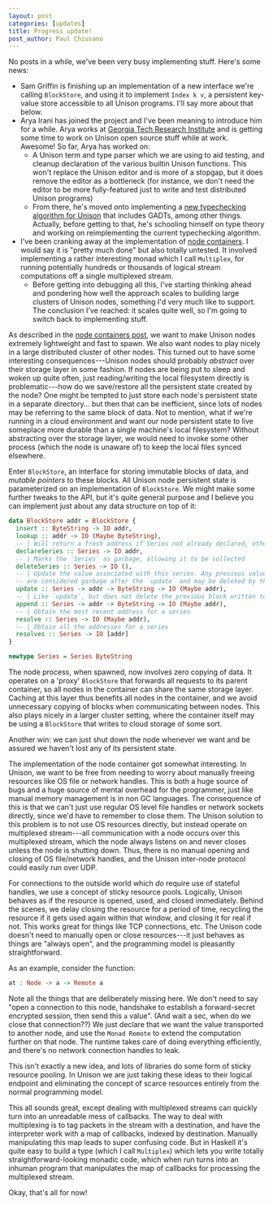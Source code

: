 ```yaml
---
layout: post
categories: [updates]
title: Progress update!
post_author: Paul Chiusano
---
```


No posts in a while, we've been very busy implementing stuff. Here's some news:

* Sam Griffin is finishing up an implementation of a new interface we're calling `BlockStore`, and using it to implement `Index k v`, a persistent key-value store accessible to all Unison programs. I'll say more about that below.
* Arya Irani has joined the project and I've been meaning to introduce him for a while. Arya works at [Georgia Tech Research Institute](http://www.gtri.gatech.edu/) and is getting some time to work on Unison open source stuff while at work. Awesome! So far, Arya has worked on:
  * A Unison term and type parser which we are using to aid testing, and cleanup declaration of the various builtin Unison functions. This won't replace the Unison editor and is more of a stopgap, but it does remove the editor as a bottleneck (for instance, we don't need the editor to be more fully-featured just to write and test distributed Unison programs)
  * From there, he's moved onto implementing a [new typechecking algorithm for Unison](http://semantic-domain.blogspot.com/2015/03/new-draft-sound-and-complete.html) that includes GADTs, among other things. Actually, before getting to that, he's schooling himself on type theory and working on reimplementing the current typechecking algorithm.
* I've been cranking away at the implementation of [node containers](/2016-06-17/node-containers.html#post-start). I would say it is "pretty much done" but also totally untested. It involved implementing a rather interesting monad which I call `Multiplex`, for running potentially hundreds or thousands of logical stream computations off a single multiplexed stream.
  * Before getting into debugging all this, I've starting thinking ahead and pondering how well the approach scales to building large clusters of Unison nodes, something I'd very much like to support. The conclusion I've reached: it scales quite well, so I'm going to switch back to implementing stuff.

As described in the [node containers post](/2016-06-17/node-containers.html#post-start), we want to make Unison nodes extremely lightweight and fast to spawn. We also want nodes to play nicely in a large distributed cluster of other nodes. This turned out to have some interesting consequences---Unison nodes should probably _abstract_ over their storage layer in some fashion. If nodes are being put to sleep and woken up quite often, just reading/writing the local filesystem directly is problematic---how do we save/restore all the persistent state created by the node? One might be tempted to just store each node's persistent state in a separate directory... but then that can be inefficient, since lots of nodes may be referring to the same block of data. Not to mention, what if we're running in a cloud environment and want our node persistent state to live someplace more durable than a single machine's local filesystem? Without abstracting over the storage layer, we would need to invoke some other process (which the node is unaware of) to keep the local files synced elsewhere.

Enter `BlockStore`, an interface for storing immutable blocks of data, and _mutable pointers_ to these blocks. All Unison node persistent state is parameterized on an implementation of `BlockStore`. We might make some further tweaks to the API, but it's quite general purpose and I believe you can implement just about any data structure on top of it:

```Haskell
data BlockStore addr = BlockStore {
  insert :: ByteString -> IO addr,
  lookup :: addr -> IO (Maybe ByteString),
  -- | Will return a fresh address if Series not already declared, otherwise returns the result of `resolve`
  declareSeries :: Series -> IO addr,
  -- | Marks the `Series` as garbage, allowing it to be collected
  deleteSeries :: Series -> IO (),
  -- | Update the value associated with this series. Any previous value(s) for the series
  -- are considered garbage after the `update` and may be deleted by the store.
  update :: Series -> addr -> ByteString -> IO (Maybe addr),
  -- | Like `update`, but does not delete the previous block written to the series
  append :: Series -> addr -> ByteString -> IO (Maybe addr),
  -- | Obtain the most recent address for a series
  resolve :: Series -> IO (Maybe addr),
  -- | Obtain all the addresses for a series
  resolves :: Series -> IO [addr]
}

newtype Series = Series ByteString
```

The node process, when spawned, now involves zero copying of data. It operates on a 'proxy' `BlockStore` that forwards all requests to its parent container, so all nodes in the container can share the same storage layer. Caching at this layer thus benefits all nodes in the container, and we avoid unnecessary copying of blocks when communicating between nodes. This also plays nicely in a larger cluster setting, where the container itself may be using a `BlockStore` that writes to cloud storage of some sort.

Another win: we can just shut down the node whenever we want and be assured we haven't lost any of its persistent state.

The implementation of the node container got somewhat interesting. In Unison, we want to be free from needing to worry about manually freeing resources like OS file or network handles. This is both a huge source of bugs and a huge source of mental overhead for the programmer, just like manual memory management is in non GC languages. The consequence of this is that we can't just use regular OS level file handles or network sockets directly, since we'd have to remember to close them. The Unison solution to this problem is to not use OS resources directly, but instead operate on multiplexed stream---all communication with a node occurs over this multiplexed stream, which the node always listens on and never closes unless the node is shutting down. Thus, there is no manual opening and closing of OS file/network handles, and the Unison inter-node protocol could easily run over UDP.

For connections to the outside world which _do_ require use of stateful handles, we use a concept of sticky resource pools. Logically, Unison behaves as if the resource is opened, used, and closed immediately. Behind the scenes, we delay closing the resource for a period of time, recycling the resource if it gets used again within that window, and closing it for real if not. This works great for things like TCP connections, etc. The Unison code doesn't need to manually open or close resources---it just behaves as things are "always open", and the programming model is pleasantly straightforward.

As an example, consider the function:

```Haskell
at : Node -> a -> Remote a
```

Note all the things that are deliberately missing here. We don't need to say "open a connection to this node, handshake to establish a forward-secret encrypted session, then send this `a` value". (And wait a sec, when do we close that connection??) We just declare that we want the value transported to another node, and use the `Monad Remote` to extend the computation further on that node. The runtime takes care of doing everything efficiently, and there's no network connection handles to leak.

This isn't exactly a new idea, and lots of libraries do some form of sticky resource pooling. In Unison we are just taking these ideas to their logical endpoint and eliminating the concept of scarce resources entirely from the normal programming model. 

This all sounds great, except dealing with multiplexed streams can quickly turn into an unreadable mess of callbacks. The way to deal with multiplexing is to tag packets in the stream with a destination, and have the interpreter work with a map of callbacks, indexed by destination. Manually manipulating this map leads to super confusing code. But in Haskell it's quite easy to build a type (which I call `Multiplex`) which lets you write totally straightforward-looking monadic code, which when run turns into an inhuman program that manipulates the map of callbacks for processing the multiplexed stream. 

Okay, that's all for now!

